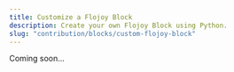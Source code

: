 ```yaml
---
title: Customize a Flojoy Block
description: Create your own Flojoy Block using Python.
slug: "contribution/blocks/custom-flojoy-block"
---
```


Coming soon...
